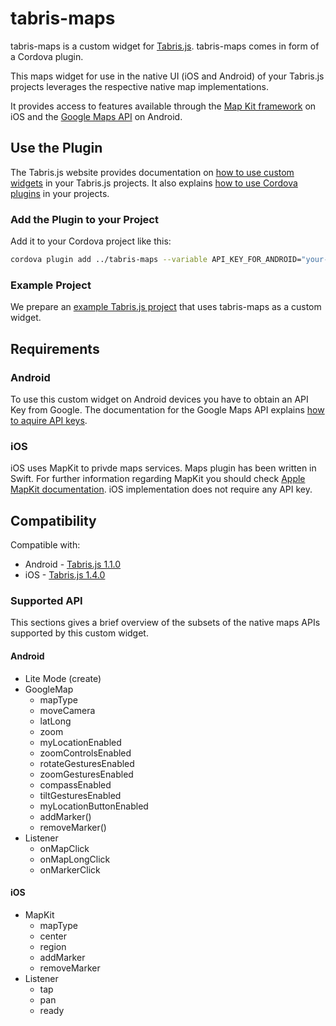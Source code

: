 # tabris-maps
tabris-maps is a custom widget for [Tabris.js](https://tabrisjs.com).
tabris-maps comes in form of a Cordova plugin.

This maps widget for use in the native UI (iOS and Android) of your Tabris.js projects leverages the respective native map implementations.

It provides access to features available through the [Map Kit framework](https://developer.apple.com/maps/) on iOS and the [Google Maps API](https://developers.google.com/maps/) on Android.



## Use the Plugin
The Tabris.js website provides documentation on [how to use custom widgets](https://tabrisjs.com/documentation/1.2/custom-widgets) in your Tabris.js projects. It also explains [how to use Cordova plugins](https://tabrisjs.com/documentation/latest/cordova) in your projects.

### Add the Plugin to your Project
Add it to your Cordova project like this:
```bash
cordova plugin add ../tabris-maps --variable API_KEY_FOR_ANDROID="your-android-maps-api-key-here"
```

### Example Project
We prepare an [example Tabris.js project](https://github.com/eclipsesource/tabris-maps-example) that uses tabris-maps as a custom widget.

## Requirements
### Android
To use this custom widget on Android devices you have to obtain an API Key from Google.
The documentation for the Google Maps API explains [how to aquire API keys](https://developers.google.com/maps/documentation/android/signup).

### iOS
iOS uses MapKit to privde maps services. Maps plugin has been written in Swift. For further information regarding MapKit you should check [Apple MapKit documentation](https://developer.apple.com/library/ios/documentation/MapKit/Reference/MapKit_Framework_Reference/index.html#//apple_ref/doc/uid/TP40008210). iOS implementation does not require any API key.

## Compatibility
Compatible with:
 * Android - [Tabris.js 1.1.0](https://github.com/eclipsesource/tabris-js/releases/tag/v1.1.0)
 * iOS - [Tabris.js 1.4.0](https://github.com/eclipsesource/tabris-js/releases/tag/v1.4.0)

### Supported API
This sections gives a brief overview of the subsets of the native maps APIs supported by this custom widget.
#### Android
 * Lite Mode (create)
 * GoogleMap
   * mapType
   * moveCamera
   * latLong
   * zoom
   * myLocationEnabled
   * zoomControlsEnabled
   * rotateGesturesEnabled
   * zoomGesturesEnabled
   * compassEnabled
   * tiltGesturesEnabled
   * myLocationButtonEnabled
   * addMarker()
   * removeMarker()
 * Listener
   * onMapClick
   * onMapLongClick
   * onMarkerClick

#### iOS
 * MapKit
   * mapType
   * center
   * region
   * addMarker
   * removeMarker
 * Listener
   * tap
   * pan
   * ready